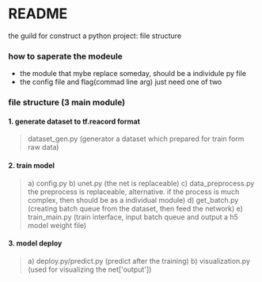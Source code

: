 # README
the guild for construct a python project: file structure

### how to saperate the modeule
* the module that mybe replace someday, should be a individule py file
* the config file and flag(commad line arg) just need one of two

### file structure (3 main module)
#### 1. generate dataset to tf.reacord format
 >dataset_gen.py
 >(generator a dataset which prepared for train form raw data)

#### 2. train model
> a) config.py
> b) unet.py
> (the net is replaceable)
> c) data_preprocess.py
> the preprocess is replaceable, alternative. if the process is much complex, then should be as a individual module)
> d) get_batch.py
> (creating batch queue from the dataset, then feed the network)
> e) train_main.py
> (train interface, input batch queue and output a h5 model weight file)
#### 3.  model deploy
> a) deploy.py/predict.py
> (predict after the training)
> b) visualization.py
> (used for visualizing the net['output'])






